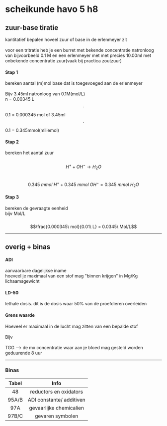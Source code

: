# scheikunde havo 5 h8

## zuur-base tiratie

kantitatief bepalen hoveel zuur of base in de erlenmeyer zit\
\
voor een tritratie heb je een burret met bekende concentratie natronloog van bijvoorbeeld 0.1 M en een erlenmeyer met met precies 10.00ml met onbekende concentratie zuur(vaak bij practica zoutzuur)

#### Stap 1

bereken aantal (m)mol base dat is toegevoeged aan de erlenmeyer\
\
Bijv 3.45ml natronloog van 0.1M(mol/L)\
n = 0.00345 L $$\cdot$$ 0.1 = 0.000345 mol of 3.45ml $$\cdot$$ 0.1 = 0.345mmol(miliemol)

#### Stap 2

bereken het aantal zuur\
\
$$H^{+} + OH^{-} \rightarrow H_{2}O$$\
$$0.345\ mmol\ H^{+}  + 0.345\ mmol\ OH^{-} = 0.345\ mmol \ H_{2}O$$

#### Stap 3

bereken de gevraagte eenheid \
bijv Mol/L\
\
$$\frac{0.000345\  mol}{0.01\ L} = 0.0345\ Mol/L$$

***

## overig + binas

#### ADI

aanvaarbare dagelijkse iname\
hoeveel je maximaal van een stof mag "binnen krijgen" in Mg/Kg lichaamsgewicht

#### LD-50

lethale dosis. dit is de dosis waar 50% van de proefdieren overleiden

#### Grens waarde

Hoeveel er maximaal in de lucht mag zitten van een bepalde stof \
\
Bijv\
\
TGG --> de mx concentratie waar aan je bloed mag gesteld worden geduurende 8 uur

***

### Binas

| Tabel |           Info           |
| :---: | :----------------------: |
|   48  |  reductors en oxidators  |
| 95A/B | ADI constante/ additiven |
|  97A  |  gevaarlijke chemicalien |
| 97B/C |     gevaren symbolen     |

